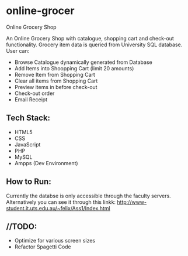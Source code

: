 # online-grocer
Online Grocery Shop

An Online Grocery Shop with catalogue, shopping cart and check-out functionality. Grocery item data is queried from University SQL database.
User can:
- Browse Catalogue dynamically generated from Database
- Add Items into Shoopping Cart (limit 20 amounts)
- Remove Item from Shopping Cart
- Clear all items from Shopping Cart
- Preview items in before check-out
- Check-out order
- Email Receipt

## Tech Stack: 
- HTML5
- CSS
- JavaScript
- PHP
- MySQL
- Ampps (Dev Environment)

## How to Run:
Currently the databse is only accessible through the faculty servers.
Alternatively you can see it through this linkk: http://www-student.it.uts.edu.au/~felix/Ass1/Index.html

## //TODO:
- Optimize for various screen sizes
- Refactor Spagetti Code
